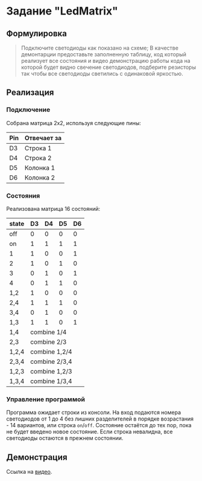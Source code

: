 # Задание "LedMatrix"

## Формулировка

> Подключите  светодиоды как показано на схеме; В качестве демонтарции предоставьте заполненную таблицу, код который реализует все состояния и видео демонстрацию работы кода на которой будет видно свечение светодиодов, подберите резисторы так чтобы все светодиоды светились с одинаковой яркостью.

## Реализация

### Подключение 

Собрана матрица 2x2, используя следующие пины:

| Pin | Отвечает за |
|-----|-------------|
| D3  | Строка 1    |
| D4  | Строка 2    |
| D5  | Колонка 1   |
| D6  | Колонка 2   |

### Состояния

Реализована матрица 16 состояний:

<table>
    <thead>
        <tr>
            <th>state</th>
            <th>D3</th>
            <th>D4</th>
            <th>D5</th>
            <th>D6</th>
        </tr>
    </thead>
    <tbody>
        <tr>
            <td>off</td>
            <td>0</td>
            <td>0</td>
            <td>0</td>
            <td>0</td>
        </tr>
        <tr>
            <td>on</td>
            <td>1</td>
            <td>1</td>
            <td>1</td>
            <td>1</td>
        </tr>
        <tr>
            <td>1</td>
            <td>1</td>
            <td>0</td>
            <td>0</td>
            <td>1</td>
        </tr>
        <tr>
            <td>2</td>
            <td>1</td>
            <td>0</td>
            <td>1</td>
            <td>0</td>
        </tr>
        <tr>
            <td>3</td>
            <td>0</td>
            <td>1</td>
            <td>0</td>
            <td>1</td>
        </tr>
        <tr>
            <td>4</td>
            <td>0</td>
            <td>1</td>
            <td>1</td>
            <td>0</td>
        </tr>
        <tr>
            <td>1,2</td>
            <td>1</td>
            <td>0</td>
            <td>0</td>
            <td>0</td>
        </tr>
        <tr>
            <td>2,4</td>
            <td>1</td>
            <td>1</td>
            <td>1</td>
            <td>0</td>
        </tr>
        <tr>
            <td>3,4</td>
            <td>0</td>
            <td>1</td>
            <td>0</td>
            <td>0</td>
        </tr>
        <tr>
            <td>1,3</td>
            <td>1</td>
            <td>1</td>
            <td>0</td>
            <td>1</td>
        </tr>
        <tr>
            <td>1,4</td>
            <td colspan=4>combine 1/4</td>
        </tr>
        <tr>
            <td>2,3</td>
            <td colspan=4>combine 2/3</td>
        </tr>
        <tr>
            <td>1,2,4</td>
            <td colspan=4>combine 1,2/4</td>
        </tr>
        <tr>
            <td>2,3,4</td>
            <td colspan=4>combine 2/3,4</td>
        </tr>
        <tr>
            <td>1,2,3</td>
            <td colspan=4>combine 1,2/3</td>
        </tr>
        <tr>
            <td>1,3,4</td>
            <td colspan=4>combine 1/3,4</td>
        </tr>
    </tbody>
</table>

### Управление программой

Программа ожидает строки из консоли. На вход подаются номера светодиодов от 1 до 4 без лишних разделителей в порядке возрастания - 14 вариантов, или строка `on`/`off`. Состояние остаётся до тех пор, пока не будет введено новое состояние. Если строка невалидна, все светодиоды остаются в прежнем состоянии.

## Демонстрация

Ссылка на [видео](https://drive.google.com/file/d/1nlKCQwBhBJ6VEzGBa8tQ24w9ntBNebKn/view?usp=sharing).